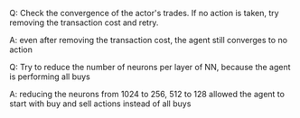 Q: Check the convergence of the actor's trades. If no action is taken, try removing the transaction cost and retry.

A: even after removing the transaction cost, the agent still converges to no action

Q: Try to reduce the number of neurons per layer of NN, because the agent is performing all buys

A: reducing the neurons from 1024 to 256, 512 to 128 allowed the agent to start with buy and sell actions instead of all buys